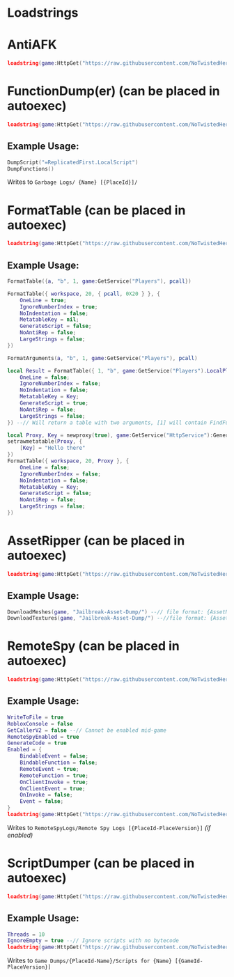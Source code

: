 # <b>Loadstrings</b>

# AntiAFK
```lua
loadstring(game:HttpGet("https://raw.githubusercontent.com/NoTwistedHere/Roblox/main/AntiAFK.lua"))()
```

# FunctionDump(er) (can be placed in autoexec)
```lua
loadstring(game:HttpGet("https://raw.githubusercontent.com/NoTwistedHere/Roblox/main/FunctionDump.lua"))()
```
## <b>Example Usage:</b>
```lua
DumpScript("=ReplicatedFirst.LocalScript")
DumpFunctions()
```
Writes to `Garbage Logs/ {Name} [{PlaceId}]/`

# FormatTable (can be placed in autoexec)
```lua
loadstring(game:HttpGet("https://raw.githubusercontent.com/NoTwistedHere/Roblox/main/FormatTable.lua"))()
```
## <b>Example Usage:</b>
```lua
FormatTable({a, "b", 1, game:GetService("Players"), pcall})

FormatTable({ workspace, 20, { pcall, 0X20 } }, {
    OneLine = true;
    IgnoreNumberIndex = true;
    NoIndentation = false;
    MetatableKey = nil;
    GenerateScript = false;
    NoAntiRep = false;
    LargeStrings = false;
})

FormatArguments(a, "b", 1, game:GetService("Players"), pcall)

local Result = FormatTable({ 1, "b", game:GetService("Players").LocalPlayer}, {
    OneLine = false;
    IgnoreNumberIndex = false;
    NoIndentation = false;
    MetatableKey = Key;
    GenerateScript = true;
    NoAntiRep = false;
    LargeStrings = false;
}) --// Will return a table with two arguments, [1] will contain FindFunction(), [2] will contain the generated code

local Proxy, Key = newproxy(true), game:GetService("HttpService"):GenerateGUID(false)
setrawmetatable(Proxy, {
    [Key] = "Hello there"
})
FormatTable({ workspace, 20, Proxy }, {
    OneLine = false;
    IgnoreNumberIndex = false;
    NoIndentation = false;
    MetatableKey = Key;
    GenerateScript = false;
    NoAntiRep = false;
    LargeStrings = false;
})
```

# AssetRipper (can be placed in autoexec)
```lua
loadstring(game:HttpGet("https://raw.githubusercontent.com/NoTwistedHere/Roblox/main/AssetRipper.lua"))()
```
## <b>Example Usage:</b>
```lua
DownloadMeshes(game, "Jailbreak-Asset-Dump/") --// file format: {AssetName} {(Index)}.obj
DownloadTextures(game, "Jailbreak-Asset-Dump/") --//file format: {AssetName} {(Index)}.png
```

# RemoteSpy (can be placed in autoexec)
```lua
loadstring(game:HttpGet("https://raw.githubusercontent.com/NoTwistedHere/Roblox/main/RemoteSpy.lua"))() --// spying on :InvokeClient can only be done if executed before the game loads
```
## <b>Example Usage:</b>
```lua
WriteToFile = true
RobloxConsole = false
GetCallerV2 = false --// Cannot be enabled mid-game
RemoteSpyEnabled = true
GenerateCode = true
Enabled = {
    BindableEvent = false;
    BindableFunction = false;
    RemoteEvent = true;
    RemoteFunction = true;
    OnClientInvoke = true;
    OnClientEvent = true;
    OnInvoke = false;
    Event = false;
}
loadstring(game:HttpGet("https://raw.githubusercontent.com/NoTwistedHere/Roblox/main/RemoteSpy.lua"))()
```
Writes to `RemoteSpyLogs/Remote Spy Logs [{PlaceId-PlaceVersion}]` *(if enabled)*

# ScriptDumper (can be placed in autoexec)
```lua
loadstring(game:HttpGet("https://raw.githubusercontent.com/NoTwistedHere/Roblox/main/ScriptDumper.lua"))()
```
## <b>Example Usage:</b>
```lua
Threads = 10
IgnoreEmpty = true --// Ignore scripts with no bytecode
loadstring(game:HttpGet("https://raw.githubusercontent.com/NoTwistedHere/Roblox/main/ScriptDumper.lua"))() --// Place the loadstring in your autoexec if you wish to decompile scripts before they have the chance to hide themselves
```
Writes to `Game Dumps/{PlaceId-Name}/Scripts for {Name} [{GameId-PlaceVersion}]`